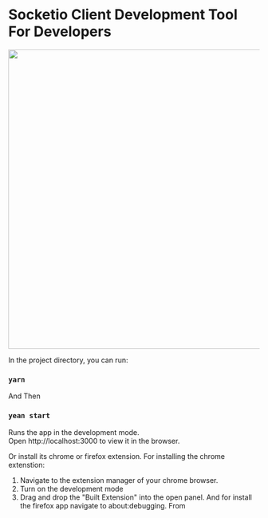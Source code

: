 # Socketio Client Development Tool For Developers



<img src="https://user-images.githubusercontent.com/7148972/143257622-fb8ee993-6bd6-43ef-9403-79f70c9dde22.png" align="center" width="600">


In the project directory, you can run:

### `yarn`

And Then

### `yean start`

Runs the app in the development mode.\
Open http://localhost:3000 to view it in the browser.

Or install its chrome or firefox extension.
For installing the chrome extenstion:
1. Navigate to the extension manager of your chrome browser.
2. Turn on the development mode
3. Drag and drop the "Built Extension" into the open panel.
And for install the firefox app navigate to about:debugging.
From 
